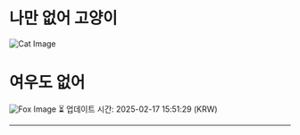 
# 나만 없어 고양이

![Cat Image](https://cdn2.thecatapi.com/images/dpj.jpg)

# 여우도 없어
![Fox Image](https://randomfox.ca/images/37.jpg)
⏳ 업데이트 시간: 2025-02-17 15:51:29 (KRW)

---
